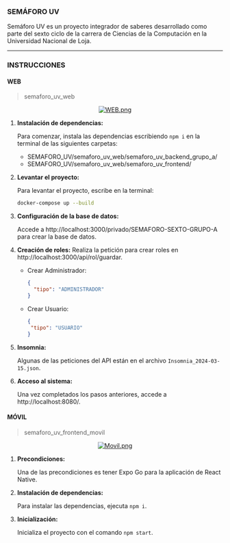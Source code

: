 ### SEMÁFORO UV

Semáforo UV es un proyecto integrador de saberes desarrollado como parte del sexto ciclo de la carrera de Ciencias de la Computación en la Universidad Nacional de Loja.

---

### INSTRUCCIONES

#### WEB

> semaforo_uv_web

<div align="center">
  <a href="https://postimg.cc/dDqTDNT9" target="_blank"><img src="https://i.postimg.cc/RCt1sjS2/WEB.png" alt="WEB.png"></a>
</div>


1. **Instalación de dependencias:**

   Para comenzar, instala las dependencias escribiendo `npm i` en la terminal de las siguientes carpetas:
   - SEMAFORO_UV/semaforo_uv_web/semaforo_uv_backend_grupo_a/
   - SEMAFORO_UV/semaforo_uv_web/semaforo_uv_frontend/

3. **Levantar el proyecto:**

   Para levantar el proyecto, escribe en la terminal:
   ```bash
   docker-compose up --build
   ```
5. **Configuración de la base de datos:**

   Accede a http://localhost:3000/privado/SEMAFORO-SEXTO-GRUPO-A para crear la base de datos.
7. **Creación de roles:**
    Realiza la petición para crear roles en http://localhost:3000/api/rol/guardar.
	- Crear Administrador:
      ```json
      {
        "tipo": "ADMINISTRADOR"
      }
      ```
    - Crear Usuario:
       ```json
      {
        "tipo": "USUARIO"
      }
      ```

5. **Insomnia:**

    Algunas de las peticiones del API están en el archivo `Insomnia_2024-03-15.json`.
6. **Acceso al sistema:**
   
    Una vez completados los pasos anteriores, accede a http://localhost:8080/.

#### MÓVIL
> semaforo_uv_frontend_movil

<div align="center">
  <a href="https://postimg.cc/w3Rq20x5" target="_blank"><img src="https://i.postimg.cc/G3q4c5Zf/Movil.png" alt="Movil.png"></a>
</div>

1. **Precondiciones:**
   
    Una de las precondiciones es tener Expo Go para la aplicación de React Native.
2. **Instalación de dependencias:**

   Para instalar las dependencias, ejecuta `npm i`.

3. **Inicialización:**
   
    Inicializa el proyecto con el comando `npm start`.
